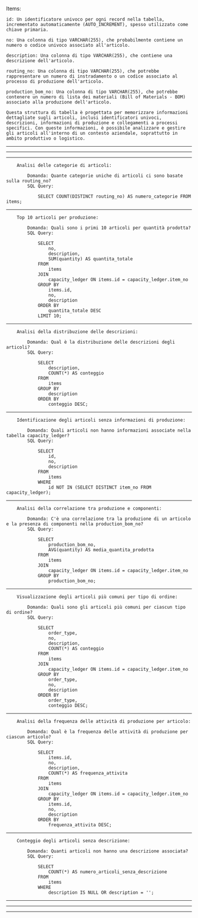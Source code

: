 Items: 

    id: Un identificatore univoco per ogni record nella tabella, incrementato automaticamente (AUTO_INCREMENT), spesso utilizzato come chiave primaria.

    no: Una colonna di tipo VARCHAR(255), che probabilmente contiene un numero o codice univoco associato all'articolo.

    description: Una colonna di tipo VARCHAR(255), che contiene una descrizione dell'articolo.

    routing_no: Una colonna di tipo VARCHAR(255), che potrebbe rappresentare un numero di instradamento o un codice associato al processo di produzione dell'articolo.

    production_bom_no: Una colonna di tipo VARCHAR(255), che potrebbe contenere un numero di lista dei materiali (Bill of Materials - BOM) associato alla produzione dell'articolo.

    Questa struttura di tabella è progettata per memorizzare informazioni dettagliate sugli articoli, inclusi identificatori univoci, descrizioni, informazioni di produzione e collegamenti a processi specifici. Con queste informazioni, è possibile analizzare e gestire gli articoli all'interno di un contesto aziendale, soprattutto in ambito produttivo o logistico.
-----------------------------------------------------------------------------------------------------------------------------------------------
-----------------------------------------------------------------------------------------------------------------------------------------------
-----------------------------------------------------------------------------------------------------------------------------------------------
        Analisi delle categorie di articoli:

            Domanda: Quante categorie uniche di articoli ci sono basate sulla routing_no?
            SQL Query:

                SELECT COUNT(DISTINCT routing_no) AS numero_categorie FROM items;


-----------------------------------------------------------------------------------------------------------------------------------------------

        Top 10 articoli per produzione:

            Domanda: Quali sono i primi 10 articoli per quantità prodotta?
            SQL Query:

                SELECT 
                    no, 
                    description, 
                    SUM(quantity) AS quantita_totale
                FROM 
                    items
                JOIN 
                    capacity_ledger ON items.id = capacity_ledger.item_no
                GROUP BY 
                    items.id, 
                    no, 
                    description
                ORDER BY 
                    quantita_totale DESC
                LIMIT 10;



-----------------------------------------------------------------------------------------------------------------------------------------------

        Analisi della distribuzione delle descrizioni:

            Domanda: Qual è la distribuzione delle descrizioni degli articoli?
            SQL Query:

                SELECT 
                    description, 
                    COUNT(*) AS conteggio
                FROM 
                    items
                GROUP BY 
                    description
                ORDER BY 
                    conteggio DESC;



-----------------------------------------------------------------------------------------------------------------------------------------------

        Identificazione degli articoli senza informazioni di produzione:

            Domanda: Quali articoli non hanno informazioni associate nella tabella capacity_ledger?
            SQL Query:

                SELECT 
                    id, 
                    no, 
                    description
                FROM 
                    items
                WHERE 
                    id NOT IN (SELECT DISTINCT item_no FROM capacity_ledger);



-----------------------------------------------------------------------------------------------------------------------------------------------

        Analisi della correlazione tra produzione e componenti:

            Domanda: C'è una correlazione tra la produzione di un articolo e la presenza di componenti nella production_bom_no?
            SQL Query:

                SELECT 
                    production_bom_no, 
                    AVG(quantity) AS media_quantita_prodotta
                FROM 
                    items
                JOIN 
                    capacity_ledger ON items.id = capacity_ledger.item_no
                GROUP BY 
                    production_bom_no;



-----------------------------------------------------------------------------------------------------------------------------------------------

        Visualizzazione degli articoli più comuni per tipo di ordine:

            Domanda: Quali sono gli articoli più comuni per ciascun tipo di ordine?
            SQL Query:

                SELECT 
                    order_type, 
                    no, 
                    description, 
                    COUNT(*) AS conteggio
                FROM 
                    items
                JOIN 
                    capacity_ledger ON items.id = capacity_ledger.item_no
                GROUP BY 
                    order_type, 
                    no, 
                    description
                ORDER BY 
                    order_type, 
                    conteggio DESC;


-----------------------------------------------------------------------------------------------------------------------------------------------

        Analisi della frequenza delle attività di produzione per articolo:

            Domanda: Qual è la frequenza delle attività di produzione per ciascun articolo?
            SQL Query:

                SELECT 
                    items.id, 
                    no, 
                    description, 
                    COUNT(*) AS frequenza_attivita
                FROM 
                    items
                JOIN 
                    capacity_ledger ON items.id = capacity_ledger.item_no
                GROUP BY 
                    items.id, 
                    no, 
                    description
                ORDER BY 
                    frequenza_attivita DESC;



-----------------------------------------------------------------------------------------------------------------------------------------------

        Conteggio degli articoli senza descrizione:

            Domanda: Quanti articoli non hanno una descrizione associata?
            SQL Query:

                SELECT 
                    COUNT(*) AS numero_articoli_senza_descrizione
                FROM 
                    items
                WHERE 
                    description IS NULL OR description = '';



-----------------------------------------------------------------------------------------------------------------------------------------------
-----------------------------------------------------------------------------------------------------------------------------------------------
-----------------------------------------------------------------------------------------------------------------------------------------------

